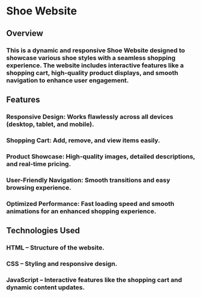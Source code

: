 # Shoe Website
## Overview
### This is a dynamic and responsive Shoe Website designed to showcase various shoe styles with a seamless shopping experience. The website includes interactive features like a shopping cart, high-quality product displays, and smooth navigation to enhance user engagement.

## Features
### Responsive Design: Works flawlessly across all devices (desktop, tablet, and mobile).
### Shopping Cart: Add, remove, and view items easily.
### Product Showcase: High-quality images, detailed descriptions, and real-time pricing.
### User-Friendly Navigation: Smooth transitions and easy browsing experience.
### Optimized Performance: Fast loading speed and smooth animations for an enhanced shopping experience.

## Technologies Used
### HTML – Structure of the website.
### CSS – Styling and responsive design.
### JavaScript – Interactive features like the shopping cart and dynamic content updates.


